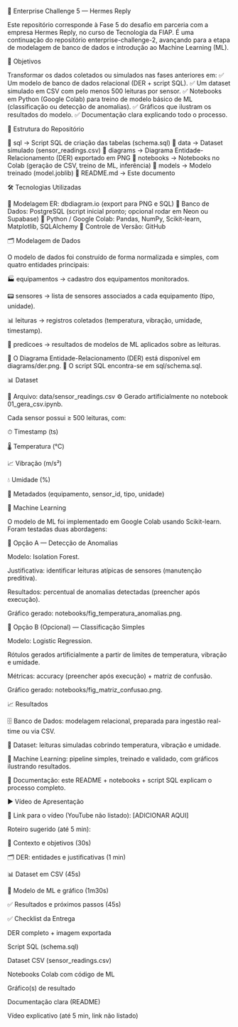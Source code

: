 🚀 Enterprise Challenge 5 — Hermes Reply

Este repositório corresponde à Fase 5 do desafio em parceria com a empresa Hermes Reply, no curso de Tecnologia da FIAP.
É uma continuação do repositório enterprise-challenge-2, avançando para a etapa de modelagem de banco de dados e introdução ao Machine Learning (ML).

🎯 Objetivos

Transformar os dados coletados ou simulados nas fases anteriores em:
✅ Um modelo de banco de dados relacional (DER + script SQL).
✅ Um dataset simulado em CSV com pelo menos 500 leituras por sensor.
✅ Notebooks em Python (Google Colab) para treino de modelo básico de ML (classificação ou detecção de anomalias).
✅ Gráficos que ilustram os resultados do modelo.
✅ Documentação clara explicando todo o processo.

📂 Estrutura do Repositório

📁 sql → Script SQL de criação das tabelas (schema.sql)
📁 data → Dataset simulado (sensor_readings.csv)
📁 diagrams → Diagrama Entidade-Relacionamento (DER) exportado em PNG
📁 notebooks → Notebooks no Colab (geração de CSV, treino de ML, inferência)
📁 models → Modelo treinado (model.joblib)
📄 README.md → Este documento

🛠 Tecnologias Utilizadas

🔹 Modelagem ER: dbdiagram.io (export para PNG e SQL)
🔹 Banco de Dados: PostgreSQL (script inicial pronto; opcional rodar em Neon ou Supabase)
🔹 Python / Google Colab: Pandas, NumPy, Scikit-learn, Matplotlib, SQLAlchemy
🔹 Controle de Versão: GitHub

🗂 Modelagem de Dados

O modelo de dados foi construído de forma normalizada e simples, com quatro entidades principais:

🏭 equipamentos → cadastro dos equipamentos monitorados.

📟 sensores → lista de sensores associados a cada equipamento (tipo, unidade).

📊 leituras → registros coletados (temperatura, vibração, umidade, timestamp).

🤖 predicoes → resultados de modelos de ML aplicados sobre as leituras.

📌 O Diagrama Entidade-Relacionamento (DER) está disponível em diagrams/der.png.
📌 O script SQL encontra-se em sql/schema.sql.

📊 Dataset

📁 Arquivo: data/sensor_readings.csv
⚙️ Gerado artificialmente no notebook 01_gera_csv.ipynb.

Cada sensor possui ≥ 500 leituras, com:

⏱ Timestamp (ts)

🌡 Temperatura (°C)

📈 Vibração (m/s²)

💧 Umidade (%)

🔖 Metadados (equipamento, sensor_id, tipo, unidade)

🤖 Machine Learning

O modelo de ML foi implementado em Google Colab usando Scikit-learn.
Foram testadas duas abordagens:

🔹 Opção A — Detecção de Anomalias

Modelo: Isolation Forest.

Justificativa: identificar leituras atípicas de sensores (manutenção preditiva).

Resultados: percentual de anomalias detectadas (preencher após execução).

Gráfico gerado: notebooks/fig_temperatura_anomalias.png.

🔹 Opção B (Opcional) — Classificação Simples

Modelo: Logistic Regression.

Rótulos gerados artificialmente a partir de limites de temperatura, vibração e umidade.

Métricas: accuracy (preencher após execução) + matriz de confusão.

Gráfico gerado: notebooks/fig_matriz_confusao.png.

📈 Resultados

🗄 Banco de Dados: modelagem relacional, preparada para ingestão real-time ou via CSV.

📑 Dataset: leituras simuladas cobrindo temperatura, vibração e umidade.

🤖 Machine Learning: pipeline simples, treinado e validado, com gráficos ilustrando resultados.

📘 Documentação: este README + notebooks + script SQL explicam o processo completo.

▶️ Vídeo de Apresentação

🎥 Link para o vídeo (YouTube não listado): [ADICIONAR AQUI]

Roteiro sugerido (até 5 min):

📌 Contexto e objetivos (30s)

🗂 DER: entidades e justificativas (1 min)

📊 Dataset em CSV (45s)

🤖 Modelo de ML e gráfico (1m30s)

✅ Resultados e próximos passos (45s)

✅ Checklist da Entrega

 DER completo + imagem exportada

 Script SQL (schema.sql)

 Dataset CSV (sensor_readings.csv)

 Notebooks Colab com código de ML

 Gráfico(s) de resultado

 Documentação clara (README)

 Vídeo explicativo (até 5 min, link não listado)
